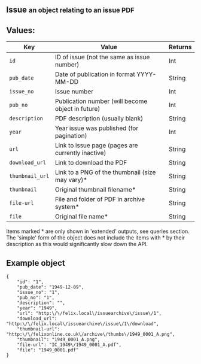 <div class="page-header">
    <h2>Issue <small>an object relating to an issue PDF</small></h2>
</div>

## Values:

Key             | Value                                                    | Returns
----            |-------                                                   |--------
`id`            | ID of issue (not the same as issue number)               | Int
`pub_date`      | Date of publication in format YYYY-MM-DD                 | String
`issue_no`      | Issue number                                             | Int
`pub_no`        | Publication number (will become object in future)        | Int
`description`   | PDF description (usually blank)                          | String
`year`          | Year issue was published (for pagination)                | Int
`url`           | Link to issue page (pages are currently inactive)        | String
`download_url`  | Link to download the PDF                                 | String
`thumbnail_url` | Link to a PNG of the thumbnail (size may vary)*          | String
`thumbnail`     | Original thumbnail filename*                             | String
`file-url`      | File and folder of PDF in archive system*                | String
`file`          | Original file name*                                      | String

Items marked * are only shown in 'extended' outputs, see queries section. The 'simple' form of the object does not include the items with * by their description as this would significantly slow down the API.

## Example object
    {
		"id": "1",
		"pub_date": "1949-12-09",
		"issue_no": "1",
		"pub_no": "1",
		"description": "",
		"year": "1949",
		"url": "http:\/\/felix.local\/issuearchive\/issue\/1",
		"download_url": "http:\/\/felix.local\/issuearchive\/issue\/1\/download",
		"thumbnail-url": "http:\/\/felixonline.co.uk\/archive\/thumbs\/1949_0001_A.png",
		"thumbnail": "1949_0001_A.png",
		"file-url": "IC_1949\/1949_0001_A.pdf",
		"file": "1949_0001.pdf"
    }
